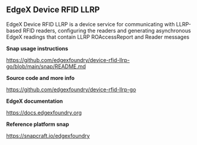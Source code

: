 EdgeX Device RFID LLRP
---
EdgeX Device RFID LLRP is a device service for communicating with LLRP-based RFID readers, configuring the readers and generating asynchronous EdgeX readings that contain LLRP ROAccessReport and Reader messages

**Snap usage instructions**

https://github.com/edgexfoundry/device-rfid-llrp-go/blob/main/snap/README.md

**Source code and more info**

https://github.com/edgexfoundry/device-rfid-llrp-go

**EdgeX documentation**

https://docs.edgexfoundry.org

**Reference platform snap**

https://snapcraft.io/edgexfoundry
